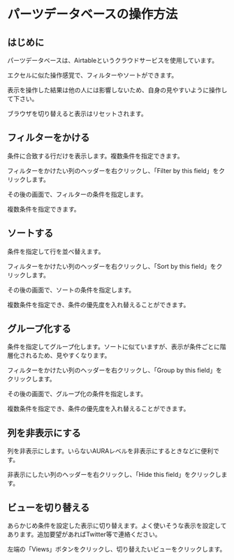 # パーツデータベースの操作方法
## はじめに
パーツデータベースは、Airtableというクラウドサービスを使用しています。

エクセルに似た操作感覚で、フィルターやソートができます。

表示を操作した結果は他の人には影響しないため、自身の見やすいように操作して下さい。

ブラウザを切り替えると表示はリセットされます。

## フィルターをかける
条件に合致する行だけを表示します。複数条件を指定できます。

フィルターをかけたい列のヘッダーを右クリックし、「Filter by this field」をクリックします。

その後の画面で、フィルターの条件を指定します。

複数条件を指定できます。

## ソートする
条件を指定して行を並べ替えます。

フィルターをかけたい列のヘッダーを右クリックし、「Sort by this field」をクリックします。

その後の画面で、ソートの条件を指定します。

複数条件を指定でき、条件の優先度を入れ替えることができます。

## グループ化する
条件を指定してグループ化します。ソートに似ていますが、表示が条件ごとに階層化されるため、見やすくなります。

フィルターをかけたい列のヘッダーを右クリックし、「Group by this field」をクリックします。

その後の画面で、グループ化の条件を指定します。

複数条件を指定でき、条件の優先度を入れ替えることができます。

## 列を非表示にする
列を非表示にします。いらないAURAレベルを非表示にするときなどに便利です。

非表示にしたい列のヘッダーを右クリックし、「Hide this field」をクリックします。

## ビューを切り替える
あらかじめ条件を設定した表示に切り替えます。よく使いそうな表示を設定してあります。追加要望があればTwitter等で連絡ください。

左端の「Views」ボタンをクリックし、切り替えたいビューをクリックします。
